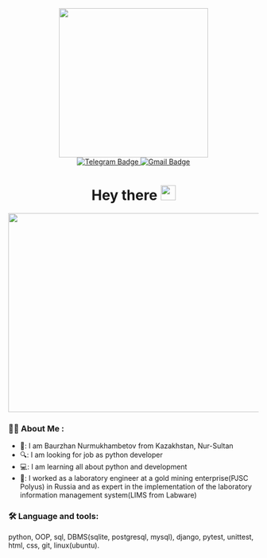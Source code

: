 <div id="header" align="center">
  <img src="https://media.giphy.com/media/gi84IkFRzwube/giphy.gif" width='300'/>
</div>



<div id="badges" align="center">
  <a href="https://t.me/baurNN">
    <img src="https://img.shields.io/badge/Telegram-white?logo=Telegram&logoColor=blue&style=for-the-badge" alt="Telegram Badge"/>
  </a>
   <a href="mailto:bbn2tpu@gmail.com">
    <img src="https://img.shields.io/badge/bbn2tpu@gmail.com-white?logo=Gmail&logoColor=red&style=for-the-badge" alt="Gmail Badge"/>
  </a>
</div>

<div align="center">
  <img src="https://komarev.com/ghpvc/?username=NNbaur&style=flat-square&color=blue" alt=""/>
</div>

<h1 align='center'>
  Hey there
  <img src="https://media.giphy.com/media/hvRJCLFzcasrR4ia7z/giphy.gif" width="30px"/>
</h1>

<div align="center">
  <img src="https://media.giphy.com/media/11AyYDOVV6K2wE/giphy.gif" width="600" height="400"/>
</div>

### 👨‍💻 About Me :
- 👋: I am Baurzhan Nurmukhambetov from Kazakhstan, Nur-Sultan
- 🔍: I am looking for job as python developer
- 💻: I am learning all about python and development
- 🥼: I worked as a laboratory engineer at a gold mining enterprise(PJSC Polyus) in Russia and as expert in the implementation of the laboratory information management system(LIMS from Labware)

### 🛠️ Language and tools:
python, OOP, sql, DBMS(sqlite, postgresql, mysql), django, pytest, unittest, html, css, git, linux(ubuntu).
